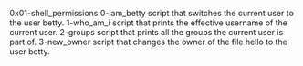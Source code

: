 0x01-shell_permissions
0-iam_betty script that switches the current user to the user betty.
1-who_am_i script that prints the effective username of the current user.
2-groups script that prints all the groups the current user is part of.
3-new_owner script that changes the owner of the file hello to the user betty.


